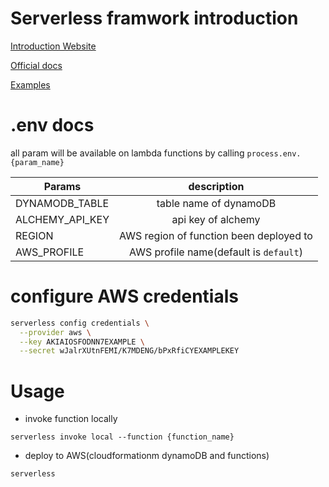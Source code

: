 # Serverless framwork introduction

[Introduction Website](https://www.serverless.com/)

[Official docs](https://www.serverless.com/framework/docs)

[Examples](https://github.com/serverless/examples)




# .env docs
all param will be available on lambda functions by calling `process.env.{param_name}`

| Params          | description |
| --------------- |:-------------:|
| DYNAMODB_TABLE  | table name of dynamoDB     |
| ALCHEMY_API_KEY | api key of alchemy     |
| REGION          | AWS region of function been deployed to     |
| AWS_PROFILE     | AWS profile name(default is `default`)     |


# configure AWS credentials

```bash
serverless config credentials \
  --provider aws \
  --key AKIAIOSFODNN7EXAMPLE \
  --secret wJalrXUtnFEMI/K7MDENG/bPxRfiCYEXAMPLEKEY
```


# Usage

- invoke function locally

`serverless invoke local --function {function_name}`

- deploy to AWS(cloudformationm dynamoDB and functions)

`serverless`